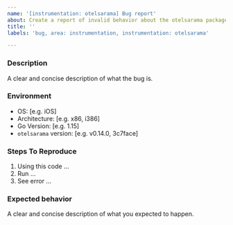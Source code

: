 ```yaml
---
name: '[instrumentation: otelsarama] Bug report'
about: Create a report of invalid behavior about the otelsarama package to help us improve
title: ''
labels: 'bug, area: instrumentation, instrumentation: otelsarama'

---
```


### Description

A clear and concise description of what the bug is.

### Environment

- OS: [e.g. iOS]
- Architecture: [e.g. x86, i386]
- Go Version: [e.g. 1.15]
- `otelsarama` version: [e.g. v0.14.0, 3c7face]

### Steps To Reproduce

1. Using this code ...
2. Run ...
3. See error ...

### Expected behavior

A clear and concise description of what you expected to happen.
